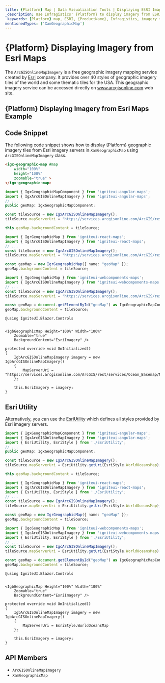 ```yaml
---
title: {Platform} Map | Data Visualization Tools | Displaying ESRI Imagery |  Infragistics
_description: Use Infragistics' {Platform} to display imagery from ESRI maps. View {ProductName} map tutorials!
_keywords: {Platform} map, ESRI, {ProductName}, Infragistics, imagery tile source, map background
mentionedTypes: ['XamGeographicMap']
---
```

# {Platform} Displaying Imagery from Esri Maps

The `ArcGISOnlineMapImagery` is a free geographic imagery mapping service created by <a href="https://www.esri.com/" target="_blank">Esri</a> company. It provides over 40 styles of geographic imagery tiles of the world and some thematic tiles for the USA. This geographic imagery service can be accessed directly on <a href="https://services.arcgisonline.com/ArcGIS/rest/services" target="_blank">www.arcgisonline.com</a> web site.

## {Platform} Displaying Imagery from Esri Maps Example


<code-view style="height: 500px"
           data-demos-base-url="{environment:dvDemosBaseUrl}"
           iframe-src="{environment:dvDemosBaseUrl}/maps/geo-map-display-esri-imagery"
           alt="{Platform} Displaying Imagery from Esri Maps Example"
           github-src="maps/geo-map/display-esri-imagery">
</code-view>

<div class="divider--half"></div>

## Code Snippet
The following code snippet shows how to display {Platform} geographic imagery tiles from Esri imagery servers in `XamGeographicMap` using `ArcGISOnlineMapImagery` class.

```html
<igx-geographic-map #map
    width="100%"
    height="100%"
    zoomable="true" >
</igx-geographic-map>
```

```ts
import { IgxGeographicMapComponent } from 'igniteui-angular-maps';
import { IgxArcGISOnlineMapImagery } from 'igniteui-angular-maps';
// ...
public geoMap: IgxGeographicMapComponent;

const tileSource = new IgxArcGISOnlineMapImagery();
tileSource.mapServerUri = "https://services.arcgisonline.com/ArcGIS/rest/services/Ocean_Basemap/MapServer";

this.geoMap.backgroundContent = tileSource;
```

```ts
import { IgrGeographicMap } from 'igniteui-react-maps';
import { IgrArcGISOnlineMapImagery } from 'igniteui-react-maps';
// ...
const tileSource = new IgrArcGISOnlineMapImagery();
tileSource.mapServerUri = "https://services.arcgisonline.com/ArcGIS/rest/services/Ocean_Basemap/MapServer";

const geoMap = new IgrGeographicMap({ name: "geoMap" });
geoMap.backgroundContent = tileSource;
```

```ts
import { IgcGeographicMap } from 'igniteui-webcomponents-maps';
import { IgcArcGISOnlineMapImagery } from 'igniteui-webcomponents-maps';
// ...
const tileSource = new IgcArcGISOnlineMapImagery();
tileSource.mapServerUri = "https://services.arcgisonline.com/ArcGIS/rest/services/Ocean_Basemap/MapServer";

const geoMap = document.getElementById("geoMap") as IgcGeographicMapComponent
geoMap.backgroundContent = tileSource;
```

```razor
@using IgniteUI.Blazor.Controls


<IgbGeographicMap Height="100%" Width="100%"
    Zoomable="true"
    BackgroundContent="EsriImagery" />

protected override void OnInitialized()
{
    IgbArcGISOnlineMapImagery imagery = new IgbArcGISOnlineMapImagery()
    {
        MapServerUri = "https://services.arcgisonline.com/ArcGIS/rest/services/Ocean_Basemap/MapServer"
    };

    this.EsriImagery = imagery;
}
```

## Esri Utility
Alternatively, you can use the [EsriUtility](geo-map-resources-esri.md) which defines all styles provided by Esri imagery servers.

```ts
import { IgxGeographicMapComponent } from 'igniteui-angular-maps';
import { IgxArcGISOnlineMapImagery } from 'igniteui-angular-maps';
import { EsriUtility, EsriStyle } from './EsriUtility';
// ...
public geoMap: IgxGeographicMapComponent;

const tileSource = new IgxArcGISOnlineMapImagery();
tileSource.mapServerUri = EsriUtility.getUri(EsriStyle.WorldOceansMap);

this.geoMap.backgroundContent = tileSource;
```

```ts
import { IgrGeographicMap } from 'igniteui-react-maps';
import { IgrArcGISOnlineMapImagery } from 'igniteui-react-maps';
import { EsriUtility, EsriStyle } from './EsriUtility';
// ...
const tileSource = new IgrArcGISOnlineMapImagery();
tileSource.mapServerUri = EsriUtility.getUri(EsriStyle.WorldOceansMap);

const geoMap = new IgrGeographicMap({ name: "geoMap" });
geoMap.backgroundContent = tileSource;
```

```ts
import { IgcGeographicMap } from 'igniteui-webcomponents-maps';
import { IgcArcGISOnlineMapImagery } from 'igniteui-webcomponents-maps';
import { EsriUtility, EsriStyle } from './EsriUtility';
// ...
const tileSource = new IgcArcGISOnlineMapImagery();
tileSource.mapServerUri = EsriUtility.getUri(EsriStyle.WorldOceansMap);

const geoMap = document.getElementById("geoMap") as IgcGeographicMapComponent
geoMap.backgroundContent = tileSource;
```

```razor
@using IgniteUI.Blazor.Controls


<IgbGeographicMap Height="100%" Width="100%"
    Zoomable="true"
    BackgroundContent="EsriImagery" />

protected override void OnInitialized()
{
    IgbArcGISOnlineMapImagery imagery = new IgbArcGISOnlineMapImagery()
    {
        MapServerUri = EsriStyle.WorldOceansMap
    };

    this.EsriImagery = imagery;
}
```

 ## API Members

 - `ArcGISOnlineMapImagery`
 - `XamGeographicMap`